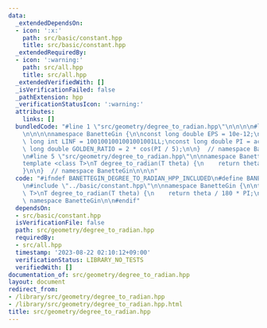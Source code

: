 ```yaml
---
data:
  _extendedDependsOn:
  - icon: ':x:'
    path: src/basic/constant.hpp
    title: src/basic/constant.hpp
  _extendedRequiredBy:
  - icon: ':warning:'
    path: src/all.hpp
    title: src/all.hpp
  _extendedVerifiedWith: []
  _isVerificationFailed: false
  _pathExtension: hpp
  _verificationStatusIcon: ':warning:'
  attributes:
    links: []
  bundledCode: "#line 1 \"src/geometry/degree_to_radian.hpp\"\n\n\n\n#line 1 \"src/basic/constant.hpp\"\
    \n\n\n\nnamespace BanetteGin {\n\nconst long double EPS = 10e-12;\nconst long\
    \ long int LINF = 1001001001001001001LL;\nconst long double PI = acos(-1);\nconst\
    \ long double GOLDEN_RATIO = 2 * cos(PI / 5);\n\n}  // namespace BanetteGin\n\n\
    \n#line 5 \"src/geometry/degree_to_radian.hpp\"\n\nnamespace BanetteGin {\n\n\
    template <class T>\nT degree_to_radian(T theta) {\n    return theta / 180 * PI;\n\
    }\n\n}  // namespace BanetteGin\n\n\n"
  code: "#ifndef BANETTEGIN_DEGREE_TO_RADIAN_HPP_INCLUDED\n#define BANETTEGIN_DEGREE_TO_RADIAN_HPP_INCLUDED\n\
    \n#include \"../basic/constant.hpp\"\n\nnamespace BanetteGin {\n\ntemplate <class\
    \ T>\nT degree_to_radian(T theta) {\n    return theta / 180 * PI;\n}\n\n}  //\
    \ namespace BanetteGin\n\n#endif"
  dependsOn:
  - src/basic/constant.hpp
  isVerificationFile: false
  path: src/geometry/degree_to_radian.hpp
  requiredBy:
  - src/all.hpp
  timestamp: '2023-08-22 02:10:12+09:00'
  verificationStatus: LIBRARY_NO_TESTS
  verifiedWith: []
documentation_of: src/geometry/degree_to_radian.hpp
layout: document
redirect_from:
- /library/src/geometry/degree_to_radian.hpp
- /library/src/geometry/degree_to_radian.hpp.html
title: src/geometry/degree_to_radian.hpp
---
```

